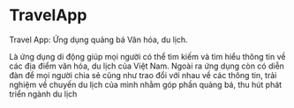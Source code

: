 # TravelApp
Travel App: Ứng dụng quảng bá Văn hóa, du lịch.

Là ứng dụng di động giúp mọi người có thể tìm kiếm và tìm hiểu thông tin về các địa điểm văn hóa, du lịch của Việt Nam. Ngoài ra ứng dụng còn có diễn đàn để mọi người chia sẻ cũng như trao đổi với nhau về các thông tin, trải nghiệm về chuyến du lịch của mình nhằm góp phần quảng bá, thu hút phát triển ngành du lịch
